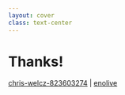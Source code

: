 ```yaml
---
layout: cover
class: text-center
---
```


# Thanks!

<my-v-card/>

<div class="flex flex-col items-center h-full">

<my-qr/>

<span class="mt-10">

<mdi-linkedin/> [chris-welcz-823603274](https://www.linkedin.com/in/chris-welcz-823603274/) |
<mdi-github/> [enolive](https://github.com/enolive)

</span>

</div>